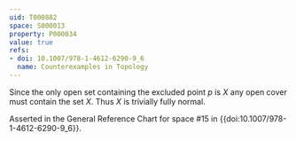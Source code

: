 ```yaml
---
uid: T000882
space: S000013
property: P000034
value: true
refs:
- doi: 10.1007/978-1-4612-6290-9_6
  name: Counterexamples in Topology
---
```


Since the only open set containing the excluded point $p$ is $X$ any open cover must contain the set $X$. Thus $X$ is trivially fully normal.

Asserted in the General Reference Chart for space #15 in
{{doi:10.1007/978-1-4612-6290-9_6}}.
